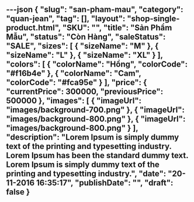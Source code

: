 ---json
{
    "slug": "san-pham-mau",
    "category": "quan-jean",
    "tag": [],
    "layout": "shop-single-product.html",
    "SKU": "",
    "title": "Sản Phẩm Mẫu",
    "status": "Còn Hàng",
    "saleStatus": "SALE",
    "sizes": [
        {
            "sizeName": "M"
        },
        {
            "sizeName": "L"
        },
        {
            "sizeName": "XL"
        }
    ],
    "colors": [
        {
            "colorName": "Hồng",
            "colorCode": "#f16b4e"
        },
        {
            "colorName": "Cam",
            "colorCode": "#fca95e"
        }
    ],
    "price": {
        "currentPrice": 300000,
        "previousPrice": 500000
    },
    "images": [
        {
            "imageUrl": "images/background-700.png"
        },
        {
            "imageUrl": "images/background-800.png"
        },
        {
            "imageUrl": "images/background-800.png"
        }
    ],
    "description": "Lorem Ipsum is simply dummy text of the printing and typesetting industry. Lorem Ipsum has been the standard dummy text. Lorem Ipsum is simply dummy text of the printing and typesetting industry.",
    "date": "20-11-2016 16:35:17",
    "publishDate": "",
    "draft": false
}
---
